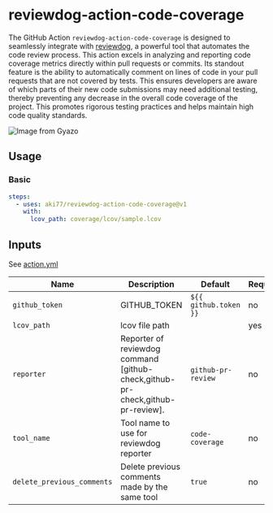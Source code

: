 # reviewdog-action-code-coverage

The GitHub Action `reviewdog-action-code-coverage` is designed to seamlessly integrate with [reviewdog](https://github.com/reviewdog/reviewdog), a powerful tool that automates the code review process.
This action excels in analyzing and reporting code coverage metrics directly within pull requests or commits.
Its standout feature is the ability to automatically comment on lines of code in your pull requests that are not covered by tests.
This ensures developers are aware of which parts of their new code submissions may need additional testing, thereby preventing any decrease in the overall code coverage of the project.
This promotes rigorous testing practices and helps maintain high code quality standards.

![Image from Gyazo](https://i.gyazo.com/aa1a2b5559cf83da2b2315ef6a8d78b5.png)

## Usage

### Basic

```yml
steps:
  - uses: aki77/reviewdog-action-code-coverage@v1
    with:
      lcov_path: coverage/lcov/sample.lcov
```

## Inputs

See [action.yml](action.yml)

| Name | Description | Default | Required |
| - | - | - | - |
| `github_token` | GITHUB_TOKEN | `${{ github.token }}` | no |
| `lcov_path` | lcov file path |  | yes |
| `reporter` | Reporter of reviewdog command [github-check,github-pr-check,github-pr-review]. | `github-pr-review` | no |
| `tool_name` | Tool name to use for reviewdog reporter | `code-coverage` | no |
| `delete_previous_comments` | Delete previous comments made by the same tool | `true` | no |
